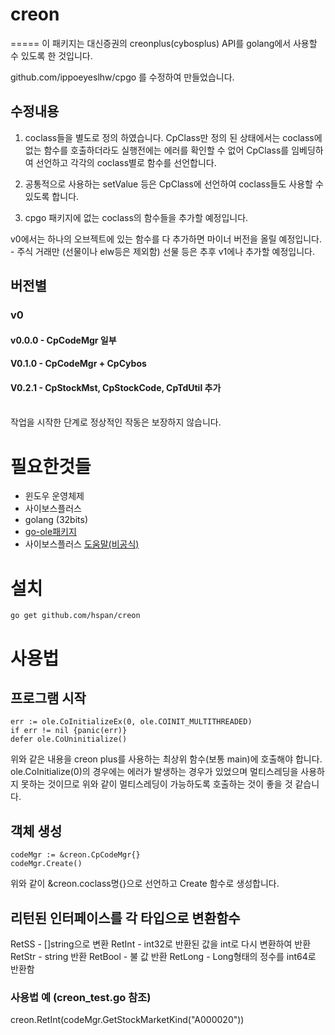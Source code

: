 # creon
=====
이 패키지는 대신증권의 creonplus(cybosplus) API를 golang에서 사용할 수 있도록 한 것입니다.


github.com/ippoeyeslhw/cpgo 를 수정하여 만들었습니다.
## 수정내용
1. coclass들을 별도로 정의 하였습니다.
CpClass만 정의 된 상태에서는 coclass에 없는 함수를 호출하더라도 실행전에는 에러를 확인할 수 없어 CpClass를 임베딩하여 선언하고 각각의 coclass별로 함수를 선언합니다.
2. 공통적으로 사용하는 setValue 등은 CpClass에 선언하여 coclass들도 사용할 수 있도록 합니다.

3. cpgo 패키지에 없는 coclass의 함수들을 추가할 예정입니다.


v0에서는 하나의 오브젝트에 있는 함수를 다 추가하면 마이너 버전을 올릴 예정입니다. - 주식 거래만 
(선물이나 elw등은 제외함)
선물 등은 추후 v1에나 추가할 예정입니다.

## 버전별
### v0
#### v0.0.0 - CpCodeMgr 일부
#### V0.1.0 - CpCodeMgr + CpCybos
#### V0.2.1 - CpStockMst, CpStockCode, CpTdUtil 추가
<br>
작업을 시작한 단계로 정상적인 작동은 보장하지 않습니다.
<p>

# 필요한것들
 * 윈도우 운영체제
 * 사이보스플러스
 * golang (32bits)
 * [go-ole패키지](https://github.com/go-ole/go-ole)
 * 사이보스플러스 [도움말(비공식)](http://cybosplus.github.io/)

# 설치

```
go get github.com/hspan/creon

```

# 사용법
## 프로그램 시작
```
err := ole.CoInitializeEx(0, ole.COINIT_MULTITHREADED)
if err != nil {panic(err)}
defer ole.CoUninitialize()
```
위와 같은 내용을 creon plus를 사용하는 최상위 함수(보통 main)에 호출해야 합니다.
ole.CoInitialize(0)의 경우에는 에러가 발생하는 경우가 있었으며 멀티스레딩을 사용하지 못하는 것이므로 위와 같이 멀티스레딩이 가능하도록 호출하는 것이 좋을 것 같습니다.

## 객체 생성
```
codeMgr := &creon.CpCodeMgr{}
codeMgr.Create()
```
위와 같이 &creon.coclass명{}으로 선언하고 Create 함수로 생성합니다.

## 리턴된 인터페이스를 각 타입으로 변환함수
RetSS - []string으로 변환
RetInt - int32로 반환된 값을 int로 다시 변환하여 반환
RetStr - string 반환
RetBool - 불 값 반환
RetLong - Long형태의 정수를 int64로 반환함

### 사용법 예 (creon_test.go 참조)
creon.RetInt(codeMgr.GetStockMarketKind("A000020"))
